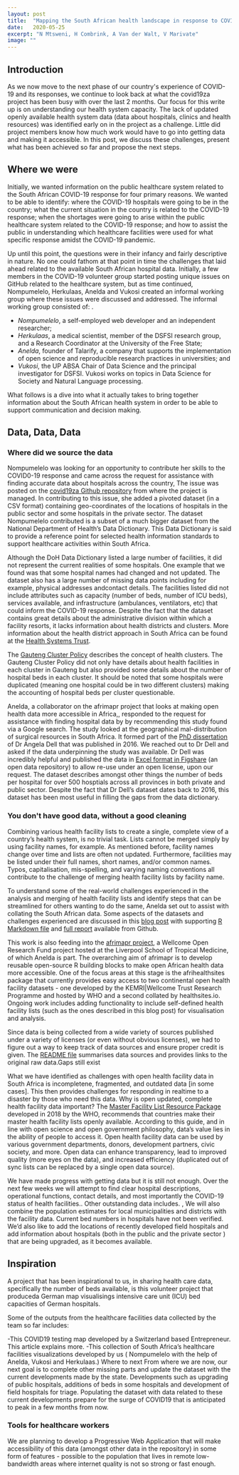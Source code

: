 ```yaml
---
layout: post
title:  "Mapping the South African health landscape in response to COVID-19"
date:   2020-05-25
excerpt: "N Mtsweni, H Combrink, A Van der Walt, V Marivate"
image: ""
---
```


## Introduction
As we now move to the next phase of our country's experience of COVID-19 and its responses, we continue to look back at what the covid19za project has been busy with over the last 2 months. Our focus for this write up is on understanding our health system capacity. The lack of updated openly available health system data (data about hospitals, clinics and health resources) was identified early on in the project as a challenge. Little did project members know how much work would have to go into getting data and making it accessible. In this post, we discuss these challenges, present what has been achieved so far and propose the next steps. 

## Where we were
Initially, we wanted information on the public healthcare system related to the South African COVID-19 response for four primary reasons. We wanted to be able to identify: 
where the COVID-19 hospitals were going to be in the country; 
what the current situation in the country is related to the COVID-19 response;
when the shortages were going to arise within the public healthcare system related to the COVID-19 response; and 
how to assist the public in understanding which healthcare facilities were used for what specific response amidst the COVID-19 pandemic.

Up until this point, the questions were in their infancy and fairly descriptive in nature. No one could fathom at that point in time the challenges that laid ahead related to the available South African hospital data. Initially, a few members in the COVID-19 volunteer group started posting unique issues on GitHub related to the healthcare system, but as time continued, Nompumelelo, Herkulaas, Anelda and Vukosi created an informal working group where these issues were discussed and addressed. The informal working group consisted of: .

* *Nompumelelo*,  a self-employed web developer and an independent researcher;
* *Herkulaas*, a medical scientist, member of the DSFSI research group, and a Research Coordinator at the University of the Free State;
* *Anelda*,  founder of Talarify, a company that supports the implementation of open science and reproducible research practices in universities; and
* *Vukosi*, the UP ABSA Chair of Data Science and the principal investigator for DSFSI. Vukosi works on topics in Data Science for Society and Natural Language processing. 

What follows is a dive into what it actually takes to bring together information about the South African health system in order to be able to support communication and decision making. 

## Data, Data, Data

### Where did we source the data

Nompumelelo was looking for an opportunity to contribute her skills to the COVID0-19 response and came across the request for  assistance with finding accurate data about hospitals across the country, The issue was posted on the [covid19za  Github repository](https://github.com/dsfsi/covid19za) from where the project is managed. In contributing to this issue,  she added a pivoted dataset (in a CSV format) containing geo-coordinates of the locations of hospitals in the public sector and some hospitals in the private sector. The dataset Nompumelelo contributed is a subset of a much bigger dataset from the National Department of Health’s Data Dictionary. This Data Dictionary is said to provide a reference point for selected health information standards to support healthcare activities within South Africa. 

Although the DoH Data Dictionary listed a large number of facilities, it did not represent the current realities of some hospitals. One example that we found was that some hospital names had changed and not updated. The dataset also has a large number of missing data points including for example, physical addresses andcontact details. The facilities listed did not include attributes such as capacity (number of beds, number of ICU beds), services available, and infrastructure (ambulances, ventilators, etc) that could inform the COVID-19 response. Despite the fact that the dataset contains great details about the administrative division within which a facility resorts, it lacks information about health districts and clusters. More information about the health district approach in South Africa can be found at the [Health Systems Trust](https://www.hst.org.za/publications/HST%20Publications/lg_dhs.pdf|). 

The [Gauteng Cluster Policy](https://drive.google.com/file/d/1AhafV1DoTGwNRIx26J12_ICh-3vSVnyt/view) describes the concept of health clusters. The Gauteng Cluster Policy did not only have details about health facilities in each cluster in Gauteng but also provided some details about the number of hospital beds in each cluster. It should be noted that some hospitals were duplicated (meaning one hospital could be in two different clusters) making the accounting of hospital beds per cluster questionable.  

Anelda, a collaborator on the afrimapr project that looks at making open health data more accessible in Africa,, responded to the request for assistance with finding hospital data by by recommending this study found via a Google search. The study looked at the geographical mal-distribution of surgical resources in South Africa. It formed part of the [PhD dissertation](https://open.uct.ac.za/handle/11427/22796) of Dr Angela Dell that was published in 2016. We reached out to Dr Dell and asked if the data underpinning the study was available. Dr Dell was incredibly helpful and published the data in [Excel format in Figshare](https://figshare.com/articles/SURGICAL_RSurgical%20resources%20in%20South%20Africa%20according%20to%20province%20(2016)ESOURCES_latestmarch2016_xlsx/12066711) (an open data repository) to allow re-use under an open license, upon our request. The dataset describes amongst other things the number of beds per hospital for over 500 hosptials across all provinces in both private and public sector. Despite the fact that Dr Dell’s dataset dates back to 2016, this dataset has been most useful in filling the gaps from the data dictionary.

### You don't have good data, without a good cleaning
Combining various health facility lists to create a single, complete view of a country’s health system, is no trivial task. Lists cannot be merged simply by using facility names, for example. As mentioned before, facility names change over time and lists are often not updated. Furthermore, facilities may be listed under their full names, short names, and/or common names. Typos, capitalisation, mis-spelling, and varying naming conventions all contribute to the challenge of merging health facility lists by facility name.

To understand some of the real-world challenges experienced in the analysis and merging of health facility lists and identify steps that can be streamlined for others wanting to do the same, Anelda set out to assist with collating the South African data. Some aspects of the datasets and challenges experienced are discussed in this [blog post](http://www.afrimapr.org/blog/2020/merging-health-facility-lists-part1/) with supporting [R Markdown file](https://github.com/anelda/merge_open_hospital_data/blob/master/reports/merge_open_hospital_data_part1.Rmd) and [full report](https://htmlpreview.github.io/?https://github.com/anelda/merge_open_hospital_data/blob/master/reports/merge_open_hospital_data_part1.html) available from Github. 

This work is also feeding into the [afrimapr project](http://afrimapr.org), a Wellcome Open Research Fund project hosted at the Liverpool School of Tropical Medicine, of which Anelda is part. The overarching aim of afrimapr is to develop reusable open-source R building blocks to make open African health data more accessible. One of the focus areas at this stage is the afrihealthsites package that currently provides easy access to two continental open health facility datasets - one developed by the KEMRI|Wellcome Trust Research Programme and hosted by WHO and a second collated by healthsites.io. Ongoing work includes adding functionality to include self-defined health facility lists (such as the ones described in this blog post) for visualisation and analysis. 

Since data is being collected from a wide variety of sources published under a variety of licenses (or even without obvious licenses), we had to figure out a way to keep track of data sources and ensure proper credit is given. The [README file](https://github.com/dsfsi/covid19za/blob/master/data/README_hospital_data.md) summarises data sources and provides links to the original raw data.Gaps still exist

What we have identified as challenges with open health facility data in South Africa is incompletene, fragmented, and outdated data [in some cases]. This then provides challenges for responding in realtime to a disaster by those who need this data.  Why is open updated, complete health facility data important? The [Master Facility List Resource Package](https://www.who.int/healthinfo/MFL_Resource_Package_Jan2018.pdf?ua=1) developed in 2018 by the WHO, recommends that countries make their master health facility lists openly available. According to this guide, and in line with open science and open government philosophy, data’s value lies in the ability of people to access it. Open health facility data can be used by various government departments, donors, development partners, civic society, and more. Open data can enhance transparency, lead to improved quality (more eyes on the data), and increased efficiency (duplicated out of sync lists can be replaced by a single open data source).

We have made progress with getting data but it is still not enough. Over the next few weeks we will attempt to find clear hospital descriptions, operational functions, contact details, and most importantly the COVID-19 status of health facilities.. Other outstanding data includes. , We will also combine the population estimates for local municipalities and districts with the facility data. Current bed numbers in hospitals have not been  verified. We’d also like to add the locations of recently developed field hospitals  and add information about hospitals (both in the public and the private sector ) that are being upgraded, as it becomes available.

## Inspiration

A project that has been inspirational to us, in sharing health care data,  specifically the number of beds available,  is this volunteer project that produceda  German map visualisings intensive care unit (ICU) bed capacities of German hospitals. 

Some of the outputs from the healthcare facilities data collected by the team so far includes:

-This COVID19 testing map developed by a Switzerland based Entrepreneur. This article explains more.
-This collection of South Africa’s healthcare facilities visualizations developed by us   ( Nompumelelo with the help of Anelda, Vukosi and Herkulaas.)
Where to next
From where we are now, our next goal is to complete other missing parts and update the dataset with the current developments made by the state. Developments such as upgrading of public hospitals, additions of beds in some hospitals and development of field hospitals for triage. Populating the dataset with data related to these current developments prepare for the surge of  COVID19 that is anticipated to peak in a few months from now.

### Tools for healthcare workers

We are planning to develop a Progressive Web Application that will make accessibility of this data (amongst other data in the repository) in some form of features - possible to the population that lives in remote low-bandwidth areas where internet quality is not so strong or fast enough.
